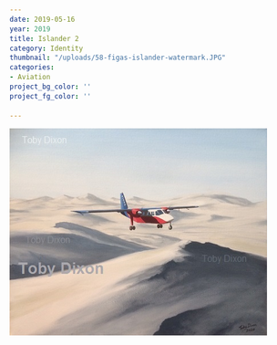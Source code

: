 ```yaml
---
date: 2019-05-16
year: 2019
title: Islander 2
category: Identity
thumbnail: "/uploads/58-figas-islander-watermark.JPG"
categories:
- Aviation
project_bg_color: ''
project_fg_color: ''

---
```

![](/uploads/58-figas-islander-watermark.JPG)